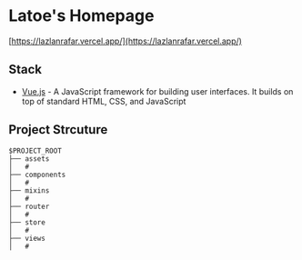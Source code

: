 # Latoe's Homepage

[https://lazlanrafar.vercel.app/](https://lazlanrafar.vercel.app/)

## Stack

- [Vue.js](https://vuejs.org/) - A JavaScript framework for building user interfaces. It builds on top of standard HTML, CSS, and JavaScript

## Project Strcuture

```
$PROJECT_ROOT
├── assets
│   #
├── components
│   #
├── mixins
│   #
├── router
│   #
├── store
│   #
├── views
│   #

```
